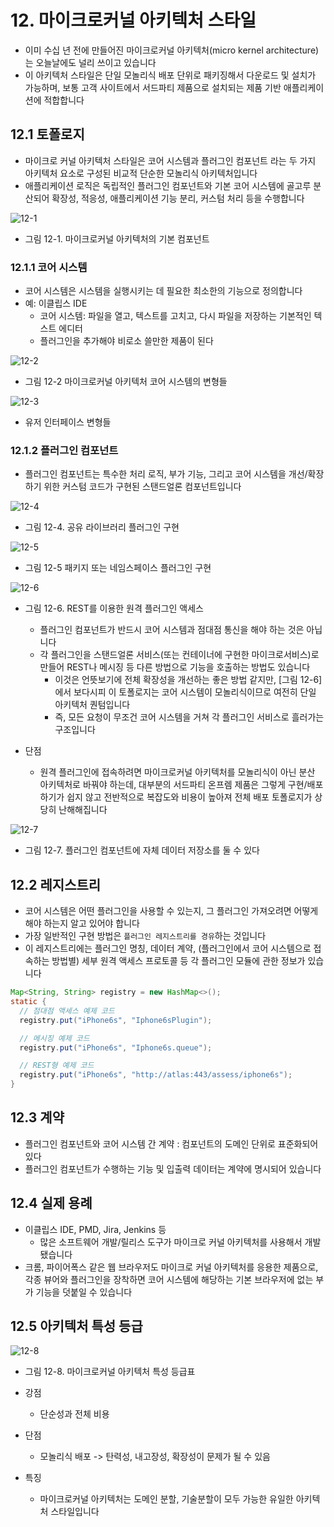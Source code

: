 # 12. 마이크로커널 아키텍처 스타일

- 이미 수십 년 전에 만들어진 마이크로커널 아키텍처(micro kernel architecture)는 오늘날에도 널리 쓰이고 있습니다
- 이 아키텍처 스타일은 단일 모놀리식 배포 단위로 패키징해서 다운로드 및 설치가 가능하며, 보통 고객 사이트에서 서드파티 제품으로 설치되는 제품 기반 애플리케이션에 적합합니다

## 12.1 토폴로지

- 마이크로 커널 아키텍처 스타일은 코어 시스템과 플러그인 컴포넌트 라는 두 가지 아키텍처 요소로 구성된 비교적 단순한 모놀리식 아키텍처입니다
- 애플리케이션 로직은 독립적인 플러그인 컴포넌트와 기본 코어 시스템에 골고루 분산되어 확장성, 적응성, 애플리케이션 기능 분리, 커스텀 처리 등을 수행합니다

![12-1](./images/12-1.jpeg)

- 그림 12-1. 마이크로커널 아키텍처의 기본 컴포넌트

### 12.1.1 코어 시스템

- 코어 시스템은 시스템을 실행시키는 데 필요한 최소한의 기능으로 정의합니다
- 예: 이클립스 IDE
  - 코어 시스템: 파일을 열고, 텍스트를 고치고, 다시 파일을 저장하는 기본적인 텍스트 에디터
  - 플러그인을 추가해야 비로소 쓸만한 제품이 된다

![12-2](./images/12-2.jpeg)

- 그림 12-2 마이크로커널 아키텍처 코어 시스템의 변형들

![12-3](./images/12-3.jpeg)

- 유저 인터페이스 변형들

### 12.1.2 플러그인 컴포넌트

- 플러그인 컴포넌트는 특수한 처리 로직, 부가 기능, 그리고 코어 시스템을 개선/확장하기 위한 커스텀 코드가 구현된 스탠드얼론 컴포넌트입니다

![12-4](./images/12-4.jpeg)

- 그림 12-4. 공유 라이브러리 플러그인 구현

![12-5](./images/12-5.jpeg)

- 그림 12-5 패키지 또는 네임스페이스 플러그인 구현

![12-6](./images/12-6.jpeg)

- 그림 12-6. REST를 이용한 원격 플러그인 액세스

  - 플러그인 컴포넌트가 반드시 코어 시스템과 점대점 통신을 해야 하는 것은 아닙니다
  - 각 플러그인을 스탠드얼론 서비스(또는 컨테이너에 구현한 마이크로서비스)로 만들어 REST나 메시징 등 다른 방법으로 기능을 호출하는 방법도 있습니다
    - 이것은 언뜻보기에 전체 확장성을 개선하는 좋은 방법 같지만, [그림 12-6]에서 보다시피 이 토폴로지는 코어 시스템이 모놀리식이므로 여전히 단일 아키텍처 퀀텀입니다
    - 즉, 모든 요청이 무조건 코어 시스템을 거쳐 각 플러그인 서비스로 흘러가는 구조입니다

- 단점
  - 원격 플러그인에 접속하려면 마이크로커널 아키텍처를 모놀리식이 아닌 분산 아키텍처로 바꿔야 하는데, 대부분의 서드파티 온프렘 제품은 그렇게 구현/배포하기가 쉽지 않고 전반적으로 복잡도와 비용이 높아져 전체 배포 토폴로지가 상당히 난해해집니다

![12-7](./images/12-7.jpeg)

- 그림 12-7. 플러그인 컴포넌트에 자체 데이터 저장소를 둘 수 있다

## 12.2 레지스트리

- 코어 시스템은 어떤 플러그인을 사용할 수 있는지, 그 플러그인 가져오려면 어떻게 해야 하는지 알고 있어야 합니다
- 가장 일반적인 구현 방법은 `플러그인 레지스트리를 경유`하는 것입니다
- 이 레지스트리에는 플러그인 명칭, 데이터 계약, (플러그인에서 코어 시스템으로 접속하는 방법별) 세부 원격 액세스 프로토콜 등 각 플러그인 모듈에 관한 정보가 있습니다

```Java
Map<String, String> registry = new HashMap<>();
static {
  // 점대점 액세스 예제 코드
  registry.put("iPhone6s", "Iphone6sPlugin");

  // 메시징 예제 코드
  registry.put("iPhone6s", "Iphone6s.queue");

  // REST형 예제 코드
  registry.put("iPhone6s", "http://atlas:443/assess/iphone6s");
}
```

## 12.3 계약

- 플러그인 컴포넌트와 코어 시스템 간 계약 : 컴포넌트의 도메인 단위로 표준화되어 있다
- 플러그인 컴포넌트가 수행하는 기능 및 입출력 데이터는 계약에 명시되어 있습니다

## 12.4 실제 용례

- 이클립스 IDE, PMD, Jira, Jenkins 등
  - 많은 소프트웨어 개발/릴리스 도구가 마이크로 커널 아키텍처를 사용해서 개발됐습니다
- 크롬, 파이어폭스 같은 웹 브라우저도 마이크로 커널 아키텍처를 응용한 제품으로, 각종 뷰어와 플러그인을 장착하면 코어 시스템에 해당하는 기본 브라우저에 없는 부가 기능을 덧붙일 수 있습니다

## 12.5 아키텍처 특성 등급

![12-8](./images/12-8.jpeg)

- 그림 12-8. 마이크로커널 아키텍처 특성 등급표
- 강점
  - 단순성과 전체 비용
- 단점

  - 모놀리식 배포 -> 탄력성, 내고장성, 확장성이 문제가 될 수 있음

- 특징
  - 마이크로커널 아키텍처는 도메인 분할, 기술분할이 모두 가능한 유일한 아키텍처 스타일입니다

